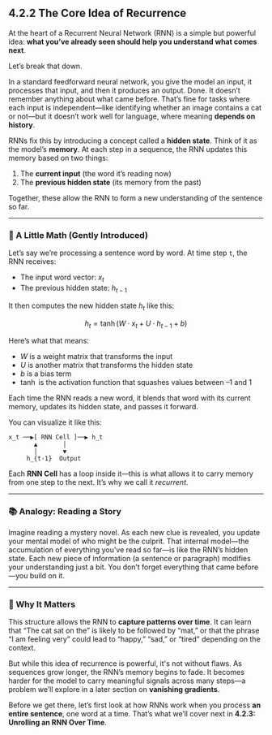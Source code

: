 
## **4.2.2 The Core Idea of Recurrence**

At the heart of a Recurrent Neural Network (RNN) is a simple but powerful idea: **what you’ve already seen should help you understand what comes next**.

Let’s break that down.

In a standard feedforward neural network, you give the model an input, it processes that input, and then it produces an output. Done. It doesn’t remember anything about what came before. That’s fine for tasks where each input is independent—like identifying whether an image contains a cat or not—but it doesn’t work well for language, where meaning **depends on history**.

RNNs fix this by introducing a concept called a **hidden state**. Think of it as the model’s **memory**. At each step in a sequence, the RNN updates this memory based on two things:

1. The **current input** (the word it’s reading now)
2. The **previous hidden state** (its memory from the past)

Together, these allow the RNN to form a new understanding of the sentence so far.

---

### 🧠 A Little Math (Gently Introduced)

Let’s say we’re processing a sentence word by word. At time step `t`, the RNN receives:

* The input word vector: $x_t$
* The previous hidden state: $h_{t-1}$

It then computes the new hidden state $h_t$ like this:

$$
h_t = \tanh(W \cdot x_t + U \cdot h_{t-1} + b)
$$

Here’s what that means:

* $W$ is a weight matrix that transforms the input
* $U$ is another matrix that transforms the hidden state
* $b$ is a bias term
* $\tanh$ is the activation function that squashes values between –1 and 1

Each time the RNN reads a new word, it blends that word with its current memory, updates its hidden state, and passes it forward.

You can visualize it like this:

```
x_t ──▶[ RNN Cell ]──▶ h_t
       ▲       │
       │       ▼
     h_{t-1}  Output
```

Each **RNN Cell** has a loop inside it—this is what allows it to carry memory from one step to the next. It’s why we call it *recurrent*.

---

### 📚 Analogy: Reading a Story

Imagine reading a mystery novel. As each new clue is revealed, you update your mental model of who might be the culprit. That internal model—the accumulation of everything you’ve read so far—is like the RNN’s hidden state. Each new piece of information (a sentence or paragraph) modifies your understanding just a bit. You don’t forget everything that came before—you build on it.

---

### 🧩 Why It Matters

This structure allows the RNN to **capture patterns over time**. It can learn that “The cat sat on the” is likely to be followed by “mat,” or that the phrase “I am feeling very” could lead to “happy,” “sad,” or “tired” depending on the context.

But while this idea of recurrence is powerful, it's not without flaws. As sequences grow longer, the RNN’s memory begins to fade. It becomes harder for the model to carry meaningful signals across many steps—a problem we’ll explore in a later section on **vanishing gradients**.

Before we get there, let’s first look at how RNNs work when you process **an entire sentence**, one word at a time. That’s what we’ll cover next in **4.2.3: Unrolling an RNN Over Time**.


